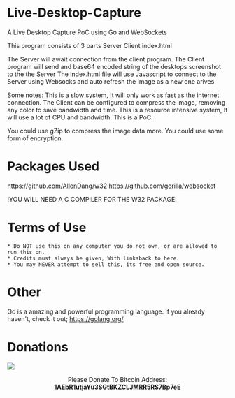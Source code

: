 # Live-Desktop-Capture
A Live Desktop Capture PoC using Go and WebSockets

This program consists of 3 parts
Server
Client
index.html

The Server will await connection from the client program.
The Client program will send and base64 encoded string of the desktops screenshot to the the Server
The index.html file will use Javascript to connect to the Server using Websocks and auto refresh the image as a new one arives

Some notes:
This is a slow system, It will only work as fast as the internet connection.
The Client can be configured to compress the image, removing any color to save bandwidth and time.
This is a resource intensive system, It will use a lot of CPU and bandwidth.
This is a PoC.

You could use gZip to compress the image data more.
You could use some form of encryption.

# Packages Used

  https://github.com/AllenDang/w32
  https://github.com/gorilla/websocket
  
  !YOU WILL NEED A C COMPILER FOR THE W32 PACKAGE!

# Terms of Use

	* Do NOT use this on any computer you do not own, or are allowed to run this on.
	* Credits must always be given, With linksback to here.
	* You may NEVER attempt to sell this, its free and open source.
	
# Other

Go is a amazing and powerful programming language. If you already haven't, check it out; https://golang.org/

# Donations
<img src="https://blockchain.info/Resources/buttons/donate_64.png"/>
<p align="center">Please Donate To Bitcoin Address: <b>1AEbR1utjaYu3SGtBKZCLJMRR5RS7Bp7eE</b></p>
